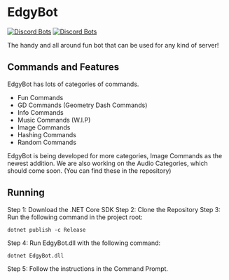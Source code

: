# EdgyBot
[![Discord Bots](https://discordbots.org/api/widget/status/373163613390897163.svg)](https://discordbots.org/bot/373163613390897163)
[![Discord Bots](https://discordbots.org/api/widget/servers/373163613390897163.svg)](https://discordbots.org/bot/373163613390897163)

The handy and all around fun bot that can be used for any kind of server!

 ## Commands and Features
 
 EdgyBot has lots of categories of commands.

* Fun Commands
* GD Commands (Geometry Dash Commands)
* Info Commands
* Music Commands (W.I.P)
* Image Commands
* Hashing Commands
* Random Commands

EdgyBot is being developed for more categories, Image Commands as the newest addition.
We are also working on the Audio Categories, which should come soon. (You can find these in the repository)

## Running

 Step 1: Download the .NET Core SDK 
 Step 2: Clone the Repository 
 Step 3: Run the following command in the project root:
```batch
dotnet publish -c Release
```
Step 4: Run EdgyBot.dll with the following command:
```batch
dotnet EdgyBot.dll
```
Step 5: Follow the instructions in the Command Prompt. 